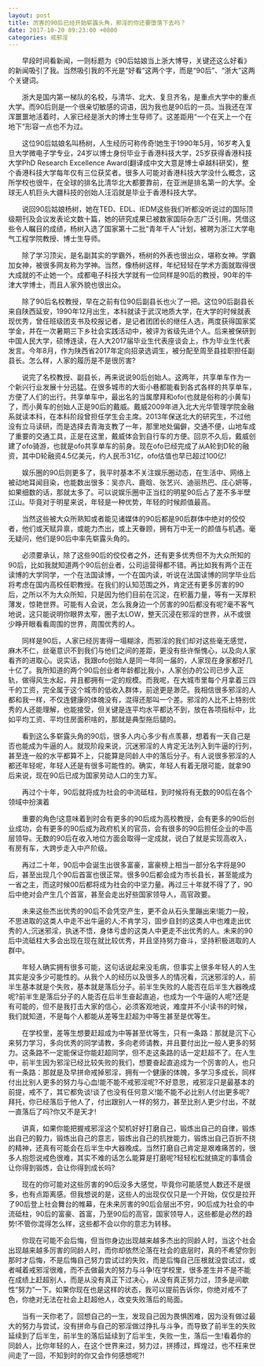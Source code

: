 ```yaml
---
layout: post
title: 厉害的90后已经开始崭露头角，邪淫的你还要堕落下去吗？
date: 2017-10-20 09:23:00 +0800
categories: 戒邪淫
---
```


　　早段时间看新闻，一则标题为《90后姑娘当上浙大博导，关键还这么好看》的新闻吸引了我。当然吸引我的不光是“好看”这两个字，而是“90后”、“浙大”这两个关键词。
　　浙大是国内第一梯队的名校，与清华、北大、复旦齐名，是重点大学中的重点大学。而90后则是一个很亲切敏感的词语，因为我也是90后的一员。当我还在浑浑噩噩地活着时，人家已经是浙大的博士生导师了。这差距用“一个在天上一个在地下”形容一点也不为过。
　　这位90后姑娘名叫杨树，人生经历可称传奇!她生于1990年5月，16岁考入复旦大学微电子学专业，24岁以博士身份毕业于香港科技大学，25岁获得香港科技大学PhD Research Excellence Award(翻译成中文大意是博士卓越科研奖)，整个香港科技大学每年仅有三位获奖者。很多人可能对香港科技大学没什么概念，这所学校也很牛，在全球的排名比清华北大都要靠前，在亚洲是排名第一的大学。全球无人机巨头大疆科技的创始人汪滔就是毕业于香港科技大学。
　　说回90后姑娘杨树，她在TED、EDL、IEDM这些我们听都没听说过的国际顶级期刊及会议发表论文数十篇，她的研究成果已被数家国际杂志广泛引用。凭借这些令人瞩目的成绩，杨树入选了国家第十二批“青年千人”计划，被聘为浙江大学电气工程学院教授、博士生导师。
　　除了学习顶尖，是名副其实的学霸外，杨树的外表也很出众，堪称女神。学霸加女神，被很多网友称为学神。当然，像杨树这样，年纪轻轻在学术方面就取得很大成就的不止她一个。成都电子科技大学就有一位同样是90后的教授，90年的牛津大学博士，而且人家外貌也很出众。
　　除了90后名校教授，早在之前有位90后副县长也火了一把。这位90后副县长来自陕西延安，1990年12月出生，本科就读于武汉地质大学，在大学的时候就表现优秀，曾任班级团支书及校报记者，是记者团团长的继任人选，两度获得国家奖学金，并在一次暑期三下乡社会实践活动中，被评为省级先进个人。后来被保研到中国人民大学，硕博连读，在人大2017届毕业生代表座谈会上，作为毕业生代表发言。今年8月，作为陕西省2017年定向招录选调生，被分配至周至县挂职担任副县长。怎么样，人家的履历是不是很厉害?
　　说完了名校教授、副县长，再来说说90后创始人。这两年，共享单车作为一个新兴行业发展十分迅猛。在很多城市的大街小巷都能看到各式各样的共享单车，方便了人们的出行。共享单车中，最出名的当属摩拜和ofo(也就是俗称的小黄车)了，而小黄车的创始人正是90后的戴威。戴威2009年进入北大光华管理学院金融系就读本科，在本科阶段曾担任学生会主席。2013年保送北大的研究生，不过他没有立马读研，而是选择去青海支教了一年，那里地处偏僻，交通不便，山地车成了重要的交通工具，正是在这里，戴威体会到自行车的方便。回京不久后，戴威创建了ofo骑游，也就是ofo共享单车的前身。现在ofo已经完成了从A轮到D轮的融资，其中D轮融资4.5亿美元，约人民币31亿，ofo估值也早已超过100亿!
　　娱乐圈的90后则更多了，我平时基本不关注娱乐圈动态，在生活中、网络上被动地耳闻目染，也能数出很多：吴亦凡、鹿晗、张艺兴、迪丽热巴、庄心妍等，如果细数的话，那就太多了。可以说娱乐圈中正当红的明星90后占了差不多半壁江山。毕竟对于明星来说，年轻是一种优势，年轻的时候颜值最高。
　　当然这些被大众所熟知或者能见诸媒体的90后都是90后群体中绝对的佼佼者，他们或天赋异禀，或能力杰出，或上天眷顾，拥有万中无一的颜值与机遇。毫无疑问，他们是90后中率先崭露头角的。
　　必须要承认，除了这些90后的佼佼者之外，还有更多优秀但不为大众所知的90后，比如我就知道两个90后创业者，公司运营得都不错。再比如我有两个正在读博的大学同学，一个在法国读博，一个在国内读，听说在法国读博的同学毕业后将考虑在国内高校任职教授。在我们的认知范围之外，肯定还有更多厉害的90后，之所以不为大众所知，只是因为他们目前在沉淀，在积蓄力量，等有一天厚积薄发，惊艳世界。可能有人会说，怎么我身边一个厉害的90后都没有呢?毫不客气地说，这只能说明你眼界太窄，圈子太LOW，整天沉浸在邪淫的世界，从不或很少睁开眼看看周围的世界，周围优秀的人。
　　同样是90后，人家已经厉害得一塌糊涂，而邪淫的我们却对这些毫无感觉，麻木不仁，丝毫意识不到我们与他们之间的差距，更没有些许惭愧心，以及向人家看齐的进取心。说实话，我跟ofo创始人是同一年同一届的，人家现在身家都好几十亿了。我所知道的两个90后创业者年龄都比我小，人家创办的公司已步入正轨，做得风生水起，并且都拥有一定的规模。而我呢，在大城市里每个月拿着三四千的工资，完全属于这个城市的低收入群体，前途更是渺茫。我相信很多邪淫的人都和我一样，不仅连健康的体魄没有，混得还那叫一个差。邪淫的人比不上特别优秀的人还能理解，也能接受，但关键是连平均水平都达不到，放在各项指标中，比如平均工资、平均住房面积啥的，那就是典型拖后腿的。
　　看到这么多崭露头角的90后，很多人内心多少有点羡慕，想着有一天自己是否也能成为牛逼的人。就现阶段来说，沉迷邪淫的人肯定无法列入到牛逼的行列，甚至连一般的水平都算不上，只能算是同龄人中的落后分子。有人说很多邪淫的人都还年轻呢，年轻人还是有很多可能性的。确实，年轻人有着无限可能，就拿90后来说，现在90后已成为国家劳动人口的生力军。
　　再过个十年，90后就将成为社会的中流砥柱，到时候将有无数的90后在各个领域中扮演着
　　重要的角色!这意味着到时会有更多的90后成为高校教授，会有更多的90后创业成功，会有更多的90后成为政府机关的官员，会有很多的90后担任企业的中高层领导。无数的90后在收入地位方面会取得一定成就，说白了就是实现高收入，有房有车，大跨步走入中产阶级。
　　再过二十年，90后中会诞生出很多富豪，富豪榜上相当一部分名字将是90后，甚至出现几个90后首富也很正常。很多90后都会成为市长县长，甚至能成为一省之主，而这时候00后都将成为社会的中坚力量。再过三十年就不得了了，90后中绝对会产生几个首富，甚至会走出好些国家领导人，高官政要。
　　未来这些杰出优秀的90后不会凭空产生，更不会从石头里蹦出来!能力一般，不思进取的这类人中走不出牛逼的人;不肯学习，固步自封的这类人中也难走出优秀的人;沉迷邪淫，执迷不悟，身体亏虚的这类人中更走不出优秀的人。未来的90后中流砥柱大多会出现在现在就比较优秀，并且坚持努力奋斗，坚持积极进取的人群中。
　　年轻人确实拥有很多可能，这句话说起来没毛病，但事实上很多年轻人的人生其实是没多少可能性的。从我个人的经历以及很多人的情况看，沉迷邪淫的人，前半生基本就是个失败，基本就是落后分子。前半生失败的人能否在后半生大器晚成呢?前半生是落后分子的人能否在后半生奋起直追，也成为一个牛逼的人呢?还是有可能的，但不是我打击大家的信心，必须客观地说，难度并不小!读书的时候，我们就知道，不是每个人都能从差等生赶超为中等生甚至是优等生。
　　在学校里，差等生想要赶超成为中等甚至优等生，只有一条路：那就是沉下心来努力学习，多向优秀的同学请教，多向老师请教，并且要付出比一般人更多的努力。这条路不一定能保证你能赶超同学，但不走这条路的话一定赶超不了。在人生中，前半生因为邪淫已经比较失败的我们，想要奋起直追成为一个厉害的人，也只有一条路：那就是及早拼命戒掉邪淫，拥有一个健康的体魄，多学习多成长，同样付出比别人更多的努力与心血!能不能不戒邪淫呢?不好意思，戒邪淫只是最基本的前提，戒不了，其它都免谈!谈了也没有任何意义!能不能不必比别人付出更多呢?拜托，你已经落后于他人了，付出跟别人一样的努力，甚至比别人更少付出，不就一直落后了吗?你又不是天才!
　　讲真，如果你能把握戒邪淫这个契机好好打磨自己，锻炼出自己的自律，锻炼出自己的毅力，锻炼出自己的意志，锻炼出自己的抗挫能力，锻炼出自己百折不挠的精神，还真有可能会在后半生中大器晚成。当然打磨自己肯定是艰难痛苦的，很多人抱怨说戒色很难，其实不难的话怎么能算是打磨呢?轻轻松松就搞定的事情会让你得到锻炼，会让你得到成长吗?
　　现在的你可能对这些厉害的90后没多大感觉，毕竟你可能感觉人数还不是很多，也有点距离感。但我想说的是，这些人的出现仅仅只是一个开始，仅仅是拉开了90后登上社会舞台的帷幕，在未来厉害的90后会层出不穷，90后成为社会的中流砥柱，90后的富豪、首富，乃至90后的高官，国家领导人，这些都是必然的趋势!不管你混得怎么样，这些都不会以你的意志为转移。
　　你现在可能不会后悔，但当你身边出现越来越多杰出的同龄人时，当这个社会出现越来越多厉害的同龄人时，而你却依然沦落在社会的底层时，真的不希望你到那时才后悔，不是后悔自己努力尝试过的失败，而是后悔自己压根就没尝试过，或者喊着戒邪淫很难，而不去做最大的努力与斗争!在学校里，很多差生并不是不能在成绩上赶超别人，而是从没有真正下过决心，从没有真正努力过，顶多是间歇性“努力”一下。如果你现在也是这样的状态，我可以提前告诉你，你绝对戒不了色，你绝对无法在社会上赶超他人，改变失败落后的局面。
　　当有一天你老了，回想自己的一生，发现自己因为畏惧困难，因为没有做过最大的努力与尝试，没有拼命与自己的邪淫做过挣扎与斗争，而导致了前半生的失败延续到了后半生，前半生的落后延续到了后半生，失败一生，落后一生!看着你的同龄人，比你年轻的人，在这个世界来过，努力过，拼搏过，辉煌过，也不枉来世间走了一回，不知到时的你又会作何感想呢?!